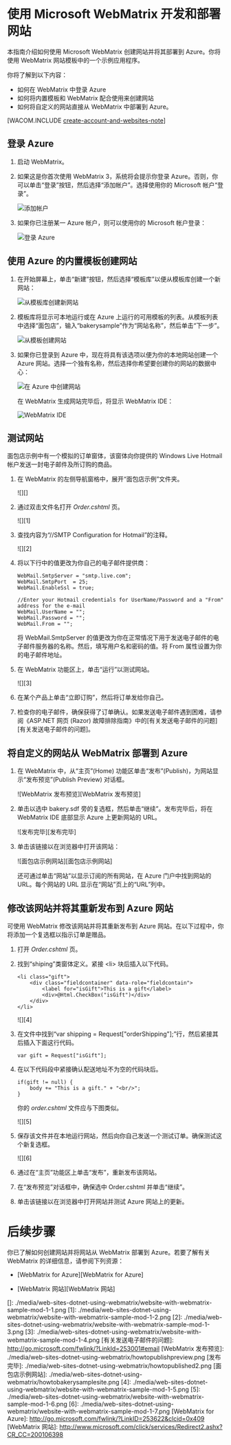 <properties linkid="develop-dotnet-website-with-webmatrix" urlDisplayName="Website with WebMatrix" pageTitle=".NET web site with WebMatrix - Azure tutorials" metaKeywords="WebMatrix Azure, WebMatrix Azure, Azure web site WebMatrix, Azure website WebMatrix, Web Matrix Azure, WebMatrix Azure" description="Learn how to develop and deploy an Azure web site with WebMatrix." metaCanonical="" services="web-sites" documentationCenter=".NET" title="Develop and deploy a web site with Microsoft WebMatrix" authors="" solutions="" manager="" editor="" />
<tags ms.service="web-sites"
    ms.date="02/05/2015"
    wacn.date=""
    />

# 使用 Microsoft WebMatrix 开发和部署网站

本指南介绍如何使用 Microsoft WebMatrix 创建网站并将其部署到 Azure。你将使用 WebMatrix 网站模板中的一个示例应用程序。

你将了解到以下内容：

-   如何在 WebMatrix 中登录 Azure
-   如何将内置模板和 WebMatrix 配合使用来创建网站
-   如何将自定义的网站直接从 WebMatrix 中部署到 Azure。

[WACOM.INCLUDE [create-account-and-websites-note][create-account-and-websites-note]]

## 登录 Azure

1.  启动 WebMatrix。
2.  如果这是你首次使用 WebMatrix 3，系统将会提示你登录 Azure。否则，你可以单击“登录”按钮，然后选择“添加帐户”。选择使用你的 Microsoft 帐户“登录”。

    ![添加帐户][添加帐户]

3.  如果你已注册某一 Azure 帐户，则可以使用你的 Microsoft 帐户登录：

    ![登录 Azure][登录 Azure]

## 使用 Azure 的内置模板创建网站

1.  在开始屏幕上，单击“新建”按钮，然后选择“模板库”以便从模板库创建一个新网站：

    ![从模板库创建新网站][从模板库创建新网站]

2.  模板库将显示可本地运行或在 Azure 上运行的可用模板的列表。从模板列表中选择“面包店”，输入“bakerysample”作为“网站名称”，然后单击“下一步”。

    ![从模板创建网站][从模板创建网站]

3.  如果你已登录到 Azure 中，现在将具有该选项以便为你的本地网站创建一个 Azure 网站。选择一个独有名称，然后选择你希望要创建你的网站的数据中心：

    ![在 Azure 中创建网站][在 Azure 中创建网站]

    在 WebMatrix 生成网站完毕后，将显示 WebMatrix IDE：

    ![WebMatrix IDE][WebMatrix IDE]

## 测试网站

面包店示例中有一个模拟的订单窗体，该窗体向你提供的 Windows Live Hotmail 帐户发送一封电子邮件及所订购的商品。

1.  在 WebMatrix 的左侧导航窗格中，展开“面包店示例”文件夹。

    ![][]

2.  通过双击文件名打开 *Order.cshtml* 页。

    ![][1]

3.  查找内容为“//SMTP Configuration for Hotmail”的注释。

    ![][2]

4.  将以下行中的值更改为你自己的电子邮件提供商：

        WebMail.SmtpServer = "smtp.live.com";
        WebMail.SmtpPort  = 25;
        WebMail.EnableSsl = true; 

        //Enter your Hotmail credentials for UserName/Password and a "From" address for the e-mail
        WebMail.UserName = "";
        WebMail.Password = "";
        WebMail.From = "";

    将 WebMail.SmtpServer 的值更改为你在正常情况下用于发送电子邮件的电子邮件服务器的名称。然后，填写用户名和密码的值。将 From 属性设置为你的电子邮件地址。

5.  在 WebMatrix 功能区上，单击“运行”以测试网站。

    ![][3]

6.  在某个产品上单击“立即订购”，然后将订单发给你自己。

7.  检查你的电子邮件，确保获得了订单确认。如果发送电子邮件遇到困难，请参阅《ASP.NET 网页 (Razor) 故障排除指南》中的[有关发送电子邮件的问题][有关发送电子邮件的问题]。

## 将自定义的网站从 WebMatrix 部署到 Azure

1.  在 WebMatrix 中，从“主页”(Home) 功能区单击“发布”(Publish)，为网站显示“发布预览”(Publish Preview) 对话框。

    ![WebMatrix 发布预览][WebMatrix 发布预览]

2.  单击以选中 bakery.sdf 旁的复选框，然后单击“继续”。发布完毕后，将在 WebMatrix IDE 底部显示 Azure 上更新网站的 URL。

    ![发布完毕][发布完毕]

3.  单击该链接以在浏览器中打开该网站：

    ![面包店示例网站][面包店示例网站]

    还可通过单击“网站”以显示订阅的所有网站，在 Azure 门户中找到网站的 URL。每个网站的 URL 显示在“网站”页上的“URL”列中。

## 修改该网站并将其重新发布到 Azure 网站

可使用 WebMatrix 修改该网站并将其重新发布到 Azure 网站。在以下过程中，你将添加一个复选框以指示订单是赠品。

1.  打开 *Order.cshtml* 页。

2.  找到“shiping”类窗体定义。紧接 \<li\> 块后插入以下代码。

        <li class="gift">
            <div class="fieldcontainer" data-role="fieldcontain">
                <label for="isGift">This is a gift</label>           
                <div>@Html.CheckBox("isGift")</div>
            </div>
        </li>

    ![][4]

3.  在文件中找到“var shipping = Request["orderShipping"];”行，然后紧接其后插入下面这行代码。

        var gift = Request["isGift"];

4.  在以下代码段中紧接确认配送地址不为空的代码块后。

        if(gift != null) {
            body += "This is a gift." + "<br/>";
        }

    你的 *order.cshtml* 文件应与下图类似。

    ![][5]

5.  保存该文件并在本地运行网站，然后向你自己发送一个测试订单。确保测试这个新复选框。

    ![][6]

6.  通过在“主页”功能区上单击“发布”，重新发布该网站。

7.  在“发布预览”对话框中，确保选中 Order.cshtml 并单击“继续”。

8.  单击该链接以在浏览器中打开网站并测试 Azure 网站上的更新。

# 后续步骤

你已了解如何创建网站并将网站从 WebMatrix 部署到 Azure。若要了解有关 WebMatrix 的详细信息，请参阅下列资源：

-   [WebMatrix for Azure][WebMatrix for Azure]

-   [WebMatrix 网站][WebMatrix 网站]

  [create-account-and-websites-note]: ../includes/create-account-and-websites-note.md
  [添加帐户]: ./media/web-sites-dotnet-using-webmatrix/webmatrix-add-account.png
  [登录 Azure]: ./media/web-sites-dotnet-using-webmatrix/webmatrix-sign-in.png
  [从模板库创建新网站]: ./media/web-sites-dotnet-using-webmatrix/webmatrix-site-from-template.png
  [从模板创建网站]: ./media/web-sites-dotnet-using-webmatrix/webmatrix-site-from-template-details.png
  [在 Azure 中创建网站]: ./media/web-sites-dotnet-using-webmatrix/webmatrix-site-from-template-azure.png
  [WebMatrix IDE]: ./media/web-sites-dotnet-using-webmatrix/howtowebmatrixide.png
  []: ./media/web-sites-dotnet-using-webmatrix/website-with-webmatrix-sample-mod-1-1.png
  [1]: ./media/web-sites-dotnet-using-webmatrix/website-with-webmatrix-sample-mod-1-2.png
  [2]: ./media/web-sites-dotnet-using-webmatrix/website-with-webmatrix-sample-mod-1-3.png
  [3]: ./media/web-sites-dotnet-using-webmatrix/website-with-webmatrix-sample-mod-1-4.png
  [有关发送电子邮件的问题]: http://go.microsoft.com/fwlink/?LinkId=253001#email
  [WebMatrix 发布预览]: ./media/web-sites-dotnet-using-webmatrix/howtopublishpreview.png
  [发布完毕]: ./media/web-sites-dotnet-using-webmatrix/howtopublished2.png
  [面包店示例网站]: ./media/web-sites-dotnet-using-webmatrix/howtobakerysamplesite.png
  [4]: ./media/web-sites-dotnet-using-webmatrix/website-with-webmatrix-sample-mod-1-5.png
  [5]: ./media/web-sites-dotnet-using-webmatrix/website-with-webmatrix-sample-mod-1-6.png
  [6]: ./media/web-sites-dotnet-using-webmatrix/website-with-webmatrix-sample-mod-1-7.png
  [WebMatrix for Azure]: http://go.microsoft.com/fwlink/?LinkID=253622&clcid=0x409
  [WebMatrix 网站]: http://www.microsoft.com/click/services/Redirect2.ashx?CR_CC=200106398
